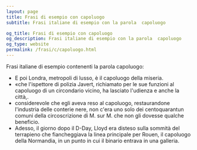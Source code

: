 ```yaml
---
layout: page
title: Frasi di esempio con capoluogo 
subtitle: Frasi italiane di esempio con la parola  capoluogo

og_title: Frasi di esempio con capoluogo 
og_description: Frasi italiane di esempio con la parola  capoluogo
og_type: website
permalink: /frasi/c/capoluogo.html
---
```


Frasi italiane di esempio contenenti la parola capoluogo:


- E poi Londra, metropoli di lusso, è il capoluogo della miseria.
- «che l'ispettore di polizia Javert, richiamato per le sue funzioni al capoluogo di un circondario vicino, ha lasciato l'udienza e anche la città,.
- considerevole che egli aveva reso al capoluogo, restaurandone l'industria delle conterie nere, non c'era uno solo dei centoquarantun comuni della circoscrizione di M. sur M. che non gli dovesse qualche beneficio.
- Adesso, il giorno dopo il D-Day, Lloyd era disteso sulla sommità del terrapieno che fiancheggiava la linea principale per Rouen, il capoluogo della Normandia, in un punto in cui il binario entrava in una galleria.
